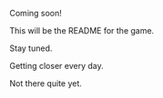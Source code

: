 Coming soon!

This will be the README for the game.

Stay tuned.

Getting closer every day.

Not there quite yet.
